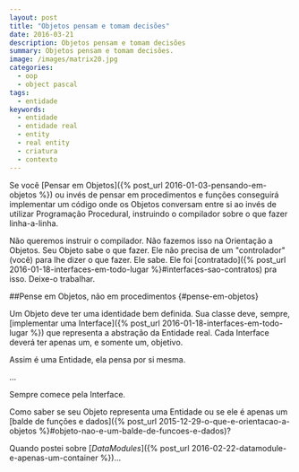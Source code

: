 ```yaml
---
layout: post
title: "Objetos pensam e tomam decisões"
date: 2016-03-21
description: Objetos pensam e tomam decisões
summary: Objetos pensam e tomam decisões.
image: /images/matrix20.jpg
categories: 
  - oop
  - object pascal
tags:
  - entidade
keywords:
  - entidade
  - entidade real
  - entity
  - real entity
  - criatura
  - contexto
---
```


Se você [Pensar em Objetos]({% post_url 2016-01-03-pensando-em-objetos %}) ou invés de pensar em procedimentos e funções
conseguirá implementar um código onde os Objetos conversam entre si ao invés de utilizar Programação Procedural, instruindo o 
compilador sobre o que fazer linha-a-linha.

Não queremos instruir o compilador. Não fazemos isso na Orientação a Objetos. Seu Objeto sabe o que fazer. Ele não
precisa de um "controlador" (você) para lhe dizer o que fazer. Ele sabe.
Ele foi [contratado]({% post_url 2016-01-18-interfaces-em-todo-lugar %}#interfaces-sao-contratos) pra isso. Deixe-o trabalhar.

<!--more-->

##Pense em Objetos, não em procedimentos {#pense-em-objetos}

Um Objeto deve ter uma identidade bem definida. Sua classe deve, sempre, 
[implementar uma Interface]({% post_url 2016-01-18-interfaces-em-todo-lugar %})
que representa a abstração da Entidade real. Cada Interface deverá ter apenas um, e somente um, objetivo.

Assim é uma Entidade, ela pensa por si mesma. 

...

Sempre comece pela Interface. 

Como saber se seu Objeto representa uma Entidade ou se ele é apenas um 
[balde de funções e dados]({% post_url 2015-12-29-o-que-e-orientacao-a-objetos %}#objeto-nao-e-um-balde-de-funcoes-e-dados)?

Quando postei sobre [*DataModules*]({% post_url 2016-02-22-datamodule-e-apenas-um-container %})...